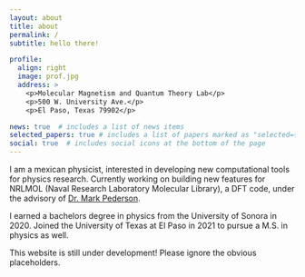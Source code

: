 ```yaml
---
layout: about
title: about
permalink: /
subtitle: hello there!

profile:
  align: right
  image: prof.jpg
  address: >
    <p>Molecular Magnetism and Quantum Theory Lab</p>
    <p>500 W. University Ave.</p>
    <p>El Paso, Texas 79902</p>

news: true  # includes a list of news items
selected_papers: true # includes a list of papers marked as "selected={true}"
social: true  # includes social icons at the bottom of the page
---
```


I am a mexican physicist, interested in developing new computational tools for physics research. 
Currently working on building new features for NRLMOL (Naval Research Laboratory Molecular Library), a DFT code, under the advisory of <a href='https://expertise.utep.edu/profiles/mrpederson'> Dr. Mark Pederson</a>.

I earned a bachelors degree in physics from the University of Sonora in 2020. Joined the University of Texas at El Paso in 2021 to pursue a M.S. in physics as well. 

This website is still under development! Please ignore the obvious placeholders.
